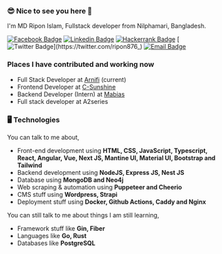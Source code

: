 
### 😎 Nice to see you here 👋

I'm MD Ripon Islam, Fullstack developer from Nilphamari, Bangladesh. 

[![Facebook Badge](https://img.shields.io/badge/-ripon876-1877F2?style=flat-square&labelColor=1877F2&logo=facebook&logoColor=white&link=https://facebook.com/ripon876)](https://facebook.com/ripon876) [![Linkedin Badge](https://img.shields.io/badge/-ripon876-blue?style=flat-square&logo=Linkedin&logoColor=white&link=https://www.linkedin.com/in/ripon876/)](https://www.linkedin.com/in/ripon876/) [![Hackerrank Badge](https://img.shields.io/badge/-ripon876-blue?style=flat-square&logo=Hackerrank&logoColor=white&link=https://www.hackerrank.com/profile/ripon876)](https://www.hackerrank.com/profile/ripon876) [![Twitter Badge](https://img.shields.io/badge/-@ripon876_-1ca0f1?style=flat-square&labelColor=1ca0f1&logo=twitter&logoColor=white&link=https://twitter.com/ripon876_)](https://twitter.com/ripon876_) [![Email Badge](https://img.shields.io/badge/-Email-c14438?style=flat-square&logo=Gmail&logoColor=white&link=mailto:mdriponislam.dev@gmail.com)](mailto:mdriponislam.dev@gmail.com)

### Places I have contributed and working now
- Full Stack Developer at [Arnifi](http://www.arnifi.com) (current)
- Frontend Developer at [C-Sunshine](https://www.c-sunshine.com)
- Backend Developer (Intern) at [Mabias](http://www.mabias.one) 
- Full stack developer at A2series

### 🖥 Technologies

You can talk to me about,
- Front-end development using **HTML, CSS, JavaScript, Typescript, React, Angular, Vue, Next JS, Mantine UI, Material UI, Bootstrap and Tailwind**
- Backend development using **NodeJS, Express JS, Nest JS**
- Database  using **MongoDB and Neo4j**
- Web scraping & automation using **Puppeteer and Cheerio**
- CMS stuff using **Wordpress, Strapi**
- Deployment stuff using **Docker, Github Actions, Caddy and Nginx**

You can still talk to me about things I am still learning,
- Framework stuff like **Gin, Fiber**
- Languages like **Go, Rust**
- Databases like **PostgreSQL**
